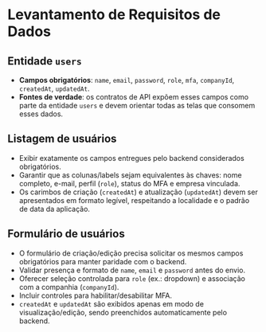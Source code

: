 # Levantamento de Requisitos de Dados

## Entidade `users`
- **Campos obrigatórios**: `name`, `email`, `password`, `role`, `mfa`, `companyId`, `createdAt`, `updatedAt`.
- **Fontes de verdade**: os contratos de API expõem esses campos como parte da entidade `users` e devem orientar todas as telas que consomem esses dados.

## Listagem de usuários
- Exibir exatamente os campos entregues pelo backend considerados obrigatórios.
- Garantir que as colunas/labels sejam equivalentes às chaves: nome completo, e-mail, perfil (`role`), status do MFA e empresa vinculada.
- Os carimbos de criação (`createdAt`) e atualização (`updatedAt`) devem ser apresentados em formato legível, respeitando a localidade e o padrão de data da aplicação.

## Formulário de usuários
- O formulário de criação/edição precisa solicitar os mesmos campos obrigatórios para manter paridade com o backend.
- Validar presença e formato de `name`, `email` e `password` antes do envio.
- Oferecer seleção controlada para `role` (ex.: dropdown) e associação com a companhia (`companyId`).
- Incluir controles para habilitar/desabilitar MFA.
- `createdAt` e `updatedAt` são exibidos apenas em modo de visualização/edição, sendo preenchidos automaticamente pelo backend.
